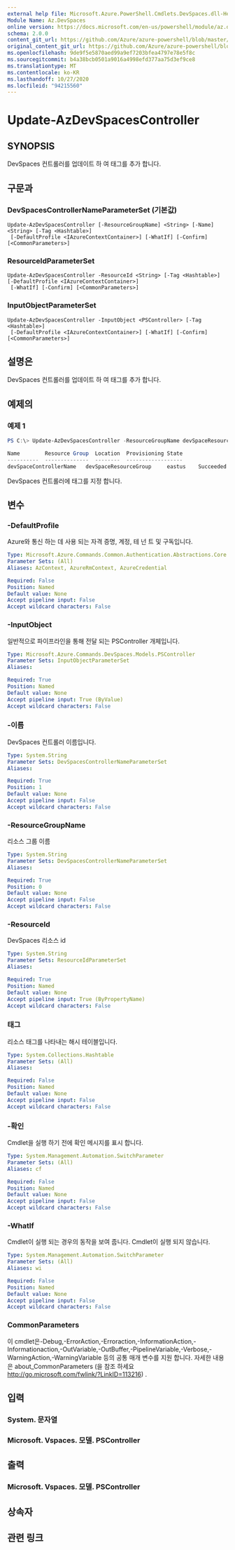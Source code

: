 ```yaml
---
external help file: Microsoft.Azure.PowerShell.Cmdlets.DevSpaces.dll-Help.xml
Module Name: Az.DevSpaces
online version: https://docs.microsoft.com/en-us/powershell/module/az.devspaces/update-azdevspacescontroller
schema: 2.0.0
content_git_url: https://github.com/Azure/azure-powershell/blob/master/src/DevSpaces/DevSpaces/help/Update-AzDevSpacesController.md
original_content_git_url: https://github.com/Azure/azure-powershell/blob/master/src/DevSpaces/DevSpaces/help/Update-AzDevSpacesController.md
ms.openlocfilehash: 9de9f5e5870aed99a9ef7203bfea4797e78e5f8c
ms.sourcegitcommit: b4a38bcb0501a9016a4998efd377aa75d3ef9ce8
ms.translationtype: MT
ms.contentlocale: ko-KR
ms.lasthandoff: 10/27/2020
ms.locfileid: "94215560"
---
```

# Update-AzDevSpacesController

## SYNOPSIS
DevSpaces 컨트롤러를 업데이트 하 여 태그를 추가 합니다.

## 구문과

### DevSpacesControllerNameParameterSet (기본값)
```
Update-AzDevSpacesController [-ResourceGroupName] <String> [-Name] <String> [-Tag <Hashtable>]
 [-DefaultProfile <IAzureContextContainer>] [-WhatIf] [-Confirm] [<CommonParameters>]
```

### ResourceIdParameterSet
```
Update-AzDevSpacesController -ResourceId <String> [-Tag <Hashtable>] [-DefaultProfile <IAzureContextContainer>]
 [-WhatIf] [-Confirm] [<CommonParameters>]
```

### InputObjectParameterSet
```
Update-AzDevSpacesController -InputObject <PSController> [-Tag <Hashtable>]
 [-DefaultProfile <IAzureContextContainer>] [-WhatIf] [-Confirm] [<CommonParameters>]
```

## 설명은
DevSpaces 컨트롤러를 업데이트 하 여 태그를 추가 합니다.

## 예제의

### 예제 1
```powershell
PS C:\> Update-AzDevSpacesController -ResourceGroupName devSpaceResourceGroup -Name devSpaceControllerName -Tag @{ tagKey="tagValue"}

Name        Resource Group  Location  Provisioning State
----------  --------------  --------  ------------------
devSpaceControllerName   devSpaceResourceGroup     eastus    Succeeded
```

DevSpaces 컨트롤러에 태그를 지정 합니다.

## 변수

### -DefaultProfile
Azure와 통신 하는 데 사용 되는 자격 증명, 계정, 테 넌 트 및 구독입니다.

```yaml
Type: Microsoft.Azure.Commands.Common.Authentication.Abstractions.Core.IAzureContextContainer
Parameter Sets: (All)
Aliases: AzContext, AzureRmContext, AzureCredential

Required: False
Position: Named
Default value: None
Accept pipeline input: False
Accept wildcard characters: False
```

### -InputObject
일반적으로 파이프라인을 통해 전달 되는 PSController 개체입니다.

```yaml
Type: Microsoft.Azure.Commands.DevSpaces.Models.PSController
Parameter Sets: InputObjectParameterSet
Aliases:

Required: True
Position: Named
Default value: None
Accept pipeline input: True (ByValue)
Accept wildcard characters: False
```

### -이름
DevSpaces 컨트롤러 이름입니다.

```yaml
Type: System.String
Parameter Sets: DevSpacesControllerNameParameterSet
Aliases:

Required: True
Position: 1
Default value: None
Accept pipeline input: False
Accept wildcard characters: False
```

### -ResourceGroupName
리소스 그룹 이름

```yaml
Type: System.String
Parameter Sets: DevSpacesControllerNameParameterSet
Aliases:

Required: True
Position: 0
Default value: None
Accept pipeline input: False
Accept wildcard characters: False
```

### -ResourceId
DevSpaces 리소스 id

```yaml
Type: System.String
Parameter Sets: ResourceIdParameterSet
Aliases:

Required: True
Position: Named
Default value: None
Accept pipeline input: True (ByPropertyName)
Accept wildcard characters: False
```

### 태그
리소스 태그를 나타내는 해시 테이블입니다.

```yaml
Type: System.Collections.Hashtable
Parameter Sets: (All)
Aliases:

Required: False
Position: Named
Default value: None
Accept pipeline input: False
Accept wildcard characters: False
```

### -확인
Cmdlet을 실행 하기 전에 확인 메시지를 표시 합니다.

```yaml
Type: System.Management.Automation.SwitchParameter
Parameter Sets: (All)
Aliases: cf

Required: False
Position: Named
Default value: None
Accept pipeline input: False
Accept wildcard characters: False
```

### -WhatIf
Cmdlet이 실행 되는 경우의 동작을 보여 줍니다.
Cmdlet이 실행 되지 않습니다.

```yaml
Type: System.Management.Automation.SwitchParameter
Parameter Sets: (All)
Aliases: wi

Required: False
Position: Named
Default value: None
Accept pipeline input: False
Accept wildcard characters: False
```

### CommonParameters
이 cmdlet은-Debug,-ErrorAction,-Erroraction,-InformationAction,-Informationaction,-OutVariable,-OutBuffer,-PipelineVariable,-Verbose,-WarningAction,-WarningVariable 등의 공통 매개 변수를 지원 합니다. 자세한 내용은 about_CommonParameters (을 참조 하세요 http://go.microsoft.com/fwlink/?LinkID=113216) .

## 입력

### System. 문자열

### Microsoft. Vspaces. 모델. PSController

## 출력

### Microsoft. Vspaces. 모델. PSController

## 상속자

## 관련 링크
